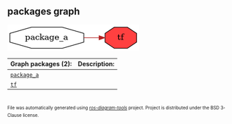 <!--
File was automatically generated using 'ros-diagram-tools' project.
Project is distributed under the BSD 3-Clause license.
-->

## packages graph

[![tf](tf.png "tf")](tf.png)


| Graph packages (2): | Description: |
| ------------------- | ------------ |
| [`package_a`](package_a.html) |  |
| [`tf`](tf.html) |  |


</br>
<font size="1">
File was automatically generated using <a href="https://github.com/anetczuk/ros-diagram-tools"><i>ros-diagram-tools</i></a> project.
Project is distributed under the BSD 3-Clause license.
</font>
